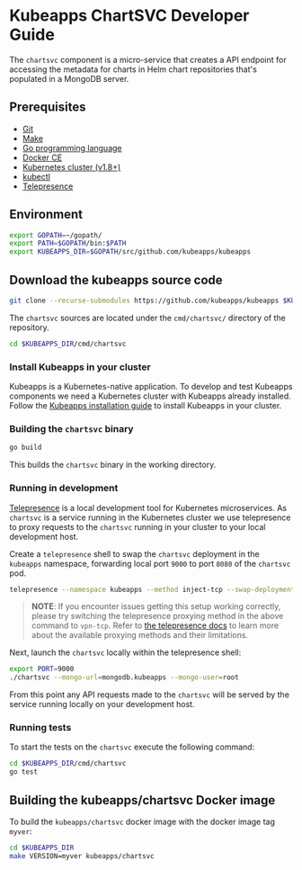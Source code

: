 # Kubeapps ChartSVC Developer Guide

The `chartsvc` component is a micro-service that creates a API endpoint for accessing the metadata for charts in Helm chart repositories that's populated in a MongoDB server.

## Prerequisites

- [Git](https://git-scm.com/)
- [Make](https://www.gnu.org/software/make/)
- [Go programming language](https://golang.org/dl/)
- [Docker CE](https://www.docker.com/community-edition)
- [Kubernetes cluster (v1.8+)](https://kubernetes.io/docs/setup/pick-right-solution/)
- [kubectl](https://kubernetes.io/docs/tasks/tools/install-kubectl/)
- [Telepresence](https://telepresence.io)

## Environment

```bash
export GOPATH=~/gopath/
export PATH=$GOPATH/bin:$PATH
export KUBEAPPS_DIR=$GOPATH/src/github.com/kubeapps/kubeapps
```
## Download the kubeapps source code

```bash
git clone --recurse-submodules https://github.com/kubeapps/kubeapps $KUBEAPPS_DIR
```

The `chartsvc` sources are located under the `cmd/chartsvc/` directory of the repository.

```bash
cd $KUBEAPPS_DIR/cmd/chartsvc
```

### Install Kubeapps in your cluster

Kubeapps is a Kubernetes-native application. To develop and test Kubeapps components we need a Kubernetes cluster with Kubeapps already installed. Follow the [Kubeapps installation guide](../user/install.md) to install Kubeapps in your cluster.

### Building the `chartsvc` binary

```bash
go build
```

This builds the `chartsvc` binary in the working directory.

### Running in development

[Telepresence](https://www.telepresence.io/) is a local development tool for Kubernetes microservices. As `chartsvc` is a service running in the Kubernetes cluster we use telepresence to proxy requests to the `chartsvc` running in your cluster to your local development host.

Create a `telepresence` shell to swap the `chartsvc` deployment in the `kubeapps` namespace, forwarding local port `9000` to port `8080` of the `chartsvc` pod.

```bash
telepresence --namespace kubeapps --method inject-tcp --swap-deployment chartsvc --expose 9000:8080 --run-shell
```

> **NOTE**: If you encounter issues getting this setup working correctly, please try switching the telepresence proxying method in the above command to `vpn-tcp`. Refer to [the telepresence docs](https://www.telepresence.io/reference/methods) to learn more about the available proxying methods and their limitations.

Next, launch the `chartsvc` locally within the telepresence shell:

```bash
export PORT=9000
./chartsvc --mongo-url=mongodb.kubeapps --mongo-user=root
```

From this point any API requests made to the `chartsvc` will be served by the service running locally on your development host.

### Running tests

To start the tests on the `chartsvc` execute the following command:

```bash
cd $KUBEAPPS_DIR/cmd/chartsvc
go test
```

## Building the kubeapps/chartsvc Docker image

To build the `kubeapps/chartsvc` docker image with the docker image tag `myver`:

```bash
cd $KUBEAPPS_DIR
make VERSION=myver kubeapps/chartsvc
```
